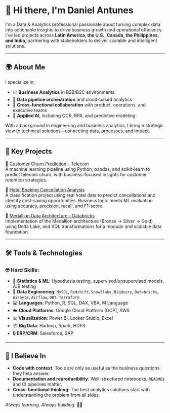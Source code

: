 # 👋 Hi there, I'm Daniel Antunes

I'm a Data & Analytics professional passionate about turning complex data into actionable insights to drive business growth and operational efficiency. I've led projects across **Latin America, the U.S., Canada, the Philippines, and India**, partnering with stakeholders to deliver scalable and intelligent solutions.

---

## 🌍 About Me

I specialize in:

- 📈 **Business Analytics** in B2B/B2C environments
- 🧩 **Data pipeline orchestration** and cloud-based analytics
- 🤝 **Cross-functional collaboration** with product, operations, and executive teams
- 🧠 **Applied AI**, including OCR, RPA, and predictive modeling

With a background in engineering and business analytics, I bring a strategic view to technical solutions—connecting data, processes, and impact.

---

## 💼 Key Projects

🔹 [Customer Churn Prediction – Telecom](https://github.com/danmca19/Telecom_Churn)  
A machine learning pipeline using Python, pandas, and scikit-learn to predict telecom churn, with business-focused insights for customer retention strategies.


🔹 [Hotel Booking Cancellation Analysis](https://github.com/danmca19/HotelCancelations)  
A classification project using real hotel data to predict cancellations and identify cost-saving opportunities. Business logic meets ML evaluation using accuracy, precision, recall, and F1-score.


🔹 [Medallion Data Architecture – Databricks](https://github.com/danmca19/Medallion_Data_Architecture)  
Implementation of the Medallion architecture (Bronze → Silver → Gold) using Delta Lake, and SQL transformations for a modular and scalable data foundation.

---

## 🛠️ Tools & Technologies

### 🤓 Hard Skills:

- 🔎 **Statistics & ML**: Hypothesis testing, supervised/unsupervised models, A/B testing
- 🔧 **Data Engineering**: `MySQL`, `Redshift`, `Snowflake`, `BigQuery`, `Databricks`, `Airbyte`, `Airflow`, `DBT`, `Terraform`
- 💻 **Languages**: Python, R, SQL, DAX, VBA, M Language
- ☁️ **Cloud Platforms**: Google Cloud Platform (GCP), AWS
- 📊 **Visualization**: Power BI, Looker Studio, Excel
- 📦 **Big Data**: Hadoop, Spark, HDFS
- 🔒 **ERP/CRM**: Salesforce, SAP

---

## 🚀 I Believe In

- **Code with context**: Tools are only as useful as the business questions they help answer.
- **Documentation and reproducibility**: Well-structured notebooks, `README`s and CI pipelines matter.
- **Cross-functional thinking**: The best analytics solutions start with understanding the problem from all sides.

_Always learning. Always building._ 🧠💡
